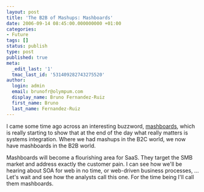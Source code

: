 ```yaml
---
layout: post
title: 'The B2B of Mashups: Mashboards'
date: 2006-09-14 08:45:00.000000000 +01:00
categories:
- Future
tags: []
status: publish
type: post
published: true
meta:
  _edit_last: '1'
  tmac_last_id: '531409282743275520'
author:
  login: admin
  email: brunofr@olympum.com
  display_name: Bruno Fernandez-Ruiz
  first_name: Bruno
  last_name: Fernandez-Ruiz
---
```


I came some time ago across an interesting buzzword, <a href="http://software.silicon.com/applications/0,39024653,39162389,00.htm">mashboards</a>, which is really starting to show that at the end of the day what really matters is systems integration. Where we had mashups in the B2C world, we now have mashboards in the B2B world.

<p>Mashboards will become a flourishing area for SaaS. They target the SMB market and address exactly the customer pain. I can see how we'll be hearing about SOA for web in no time, or web-driven business processes, ... Let's wait and see how the analysts call this one. For the time being I'll call them mashboards.</p>
